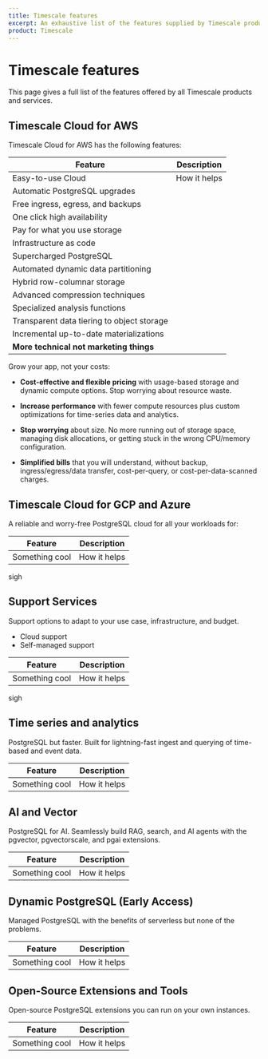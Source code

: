 ```yaml
---
title: Timescale features
excerpt: An exhaustive list of the features supplied by Timescale products
product: Timescale
---
```



# Timescale features

This page gives a full list of the features offered by all Timescale products and services. 

## Timescale Cloud for AWS

Timescale Cloud for AWS has the following features:

| Feature                                    | Description  | 
|--------------------------------------------|--------------|
| Easy-to-use Cloud                          | How it helps |
| Automatic PostgreSQL upgrades              ||
| Free ingress, egress, and backups          ||
| One click high availability                ||
| Pay for what you use storage               ||
| Infrastructure as code                     ||
| Supercharged PostgreSQL                    ||
| Automated dynamic data partitioning        ||
| Hybrid row-columnar storage                ||
| Advanced compression techniques            ||
| Specialized analysis functions             ||
| Transparent data tiering to object storage ||
| Incremental up-to-date materializations    ||
| **More technical not marketing things**    ||

Grow your app, not your costs:

* **Cost-effective and flexible pricing** with usage-based storage and dynamic compute options. Stop worrying about resource waste.

* **Increase performance** with fewer compute resources plus custom optimizations for time-series data and analytics.

* **Stop worrying** about size. No more running out of storage space, managing disk allocations, or getting stuck in the wrong CPU/memory configuration.

* **Simplified bills** that you will understand, without backup, ingress/egress/data transfer, cost-per-query, or cost-per-data-scanned charges.


## Timescale Cloud for GCP and Azure

A reliable and worry-free PostgreSQL cloud for all your workloads for:

| Feature        | Description  | 
|----------------|--------------|
| Something cool | How it helps |

sigh

## Support Services

Support options to adapt to your use case, infrastructure, and budget.
* Cloud support
* Self-managed support

| Feature        | Description  | 
|----------------|--------------|
| Something cool | How it helps |

sigh

## Time series and analytics
PostgreSQL but faster. Built for lightning-fast ingest and querying of time-based and event data.

| Feature        | Description  | 
|----------------|--------------|
| Something cool | How it helps |

## AI and Vector
PostgreSQL for AI. Seamlessly build RAG, search, and AI agents with the pgvector, pgvectorscale, and pgai extensions.

| Feature        | Description  | 
|----------------|--------------|
| Something cool | How it helps |

## Dynamic PostgreSQL (Early Access)

Managed PostgreSQL with the benefits of serverless but none of the problems.

| Feature        | Description  | 
|----------------|--------------|
| Something cool | How it helps |

## Open-Source Extensions and Tools

Open-source PostgreSQL extensions you can run on your own instances.

| Feature        | Description  | 
|----------------|--------------|
| Something cool | How it helps | 

